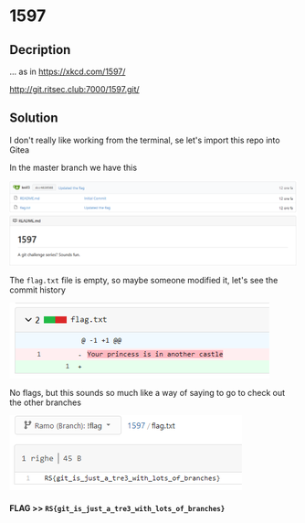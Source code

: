# 1597

## Decription

... as in https://xkcd.com/1597/

http://git.ritsec.club:7000/1597.git/

## Solution

I don't really like working from the terminal, se let's import this repo into Gitea

In the master branch we have this

![](img1.png)

The `flag.txt` file is empty, so maybe someone modified it, let's see the commit history

![](img2.png)

No flags, but this sounds so much like a way of saying to go to check out the other branches

![](img3.png)

#### **FLAG >>** `RS{git_is_just_a_tre3_with_lots_of_branches}`